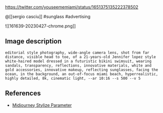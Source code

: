 https://twitter.com/youseememiami/status/1651375135222378502

@[[sergio casciu]] #sunglass #advertising

![[161639-20230427-chrome.png]]

## Image description

```
editorial style photography, wide-angle camera lens, shot from far distance, visible head to toe, of a 21-years-old Jennifer lopez style white-haired model dressed in a futuristic bikini swimsuit, wearing sandals, transparency, reflections, innovative materials, white and gold accessories, innovative makeup, reflecting sunglasses, facing the ocean, in the background, an out-of-focus miami beach, hyperrealistic, highly detailed, 8k, cinematic light, --ar 10:16 --s 500 --v 5
```

## References

- [Midjourney Stylize Parameter](https://docs.midjourney.com/docs/stylize)
